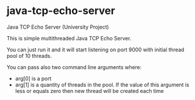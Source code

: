 # java-tcp-echo-server
Java TCP Echo Server (University Project)

This is simple multithreaded Java TCP Echo Server.

You can just run it and it will start listening on port 9000 with initial thread pool of 10 threads.

You can pass also two command line arguments where:
* arg[0] is a port
* arg[1] is a quantity of threads in the pool. If the value of this argument is less or equals zero then new thread will be created each time

